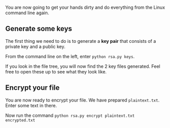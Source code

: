 You are now going to get your hands dirty and do everything from the Linux command line again.

## Generate some keys
The first thing we need to do is to generate a **key pair** that consists of a private key and a public key.

From the command line on the left, enter `python rsa.py keys`.

If you look in the file tree, you will now find the 2 key files generated. Feel free to open these up to see what they look like.

## Encrypt your file
You are now ready to encrypt your file. We have prepared `plaintext.txt`. Enter some text in there.

Now run the command `python rsa.py encrypt plaintext.txt encrypted.txt`